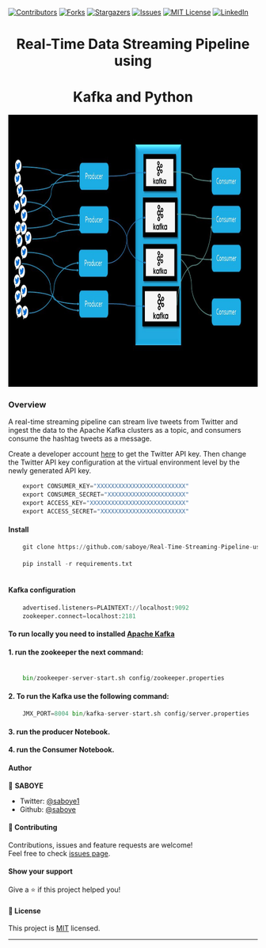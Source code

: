 [![Contributors][contributors-shield]][contributors-url]
[![Forks][forks-shield]][forks-url]
[![Stargazers][stars-shield]][stars-url]
[![Issues][issues-shield]][issues-url]
[![MIT License][license-shield]][license-url]
[![LinkedIn][linkedin-shield]][linkedin-url]
<h1 align="center">Real-Time Data Streaming Pipeline using </h1>
<h1 align="center">Kafka and Python</h1>

<p align="center">
   <a href="https://github.com/saboye/Real-Time-Streaming-Pipeline-using-Kafka-and-Python">
    <img src="images/kafka.jpg" alt="Logo" width="950" height="550">
  </a>

### Overview 
A real-time streaming pipeline can stream live tweets from Twitter and ingest the data to the Apache Kafka clusters as a topic, and consumers consume the hashtag tweets as a message.

Create a developer account [here](https://developer.twitter.com/)  to get the Twitter API key. Then change the Twitter API key configuration at the virtual environment level by the newly generated API key.

```python
    export CONSUMER_KEY="XXXXXXXXXXXXXXXXXXXXXXXXX"
    export CONSUMER_SECRET="XXXXXXXXXXXXXXXXXXXXXX"
    export ACCESS_KEY="XXXXXXXXXXXXXXXXXXXXXXXXXXX"
    export ACCESS_SECRET="XXXXXXXXXXXXXXXXXXXXXXXX"
```
#### Install

```python
    git clone https://github.com/saboye/Real-Time-Streaming-Pipeline-using-Kafka-and-Python.

    pip install -r requirements.txt
 
```
#### Kafka configuration

```python
    advertised.listeners=PLAINTEXT://localhost:9092
    zookeeper.connect=localhost:2181 

````

#### To run locally you need to installed [Apache Kafka](https://kafka.apache.org/downloads) 
#### 1. run the zookeeper the next command: 

```python

    bin/zookeeper-server-start.sh config/zookeeper.properties 

```

#### 2. To run the Kafka use the following command: 

```python
    JMX_PORT=8004 bin/kafka-server-start.sh config/server.properties

```

#### 3. run the producer Notebook. 


#### 4. run the Consumer Notebook. 


#### Author

👤 **SABOYE**

* Twitter: [@saboye1](https://twitter.com/saboye1)
* Github: [@saboye](https://github.com/saboye)


#### 🤝 Contributing

Contributions, issues and feature requests are welcome!<br />Feel free to check [issues page](https://github.com/saboye/Real-Time-Streaming-Pipeline-using-Kafka-and-Python/issues).

#### Show your support

Give a ⭐️ if this project helped you!

#### 📝 License


This project is [MIT](https://github.com/saboye/Real-Time-Streaming-Pipeline-using-Kafka-and-Python/blob/main/LICENSE) licensed.

***

[contributors-shield]: https://img.shields.io/github/contributors/saboye/Real-Time-Streaming-Pipeline-using-Kafka-and-Python?style=for-the-badge
[contributors-url]: https://github.com/saboye/Automated-File-Transfer-with-Bash/graphs/contributors
[forks-shield]: https://img.shields.io/github/stars/saboye/Real-Time-Streaming-Pipeline-using-Kafka-and-Python?style=for-the-badge
[forks-url]: https://github.com/saboye/Real-Time-Streaming-Pipeline-using-Kafka-and-Python/network/members
[stars-shield]: https://img.shields.io/github/stars/saboye/Real-Time-Streaming-Pipeline-using-Kafka-and-Python?style=for-the-badge
[stars-url]: https://github.com/saboye/Automated-File-Transfer-with-Bash/stargazers
[issues-shield]: https://img.shields.io/github/issues/saboye/Real-Time-Streaming-Pipeline-using-Kafka-and-Python?style=for-the-badge
[issues-url]: https://github.com/saboye/Real-Time-Streaming-Pipeline-using-Kafka-and-Python/issues
[license-shield]: https://img.shields.io/github/license/saboye/Real-Time-Streaming-Pipeline-using-Kafka-and-Python?style=for-the-badge
[license-url]: https://github.com/saboye/Real-Time-Streaming-Pipeline-using-Kafka-and-Python/blob/master/LICENSE.txt
[linkedin-shield]: https://img.shields.io/badge/-LinkedIn-black.svg?style=for-the-badge&logo=linkedin&colorB=555
[linkedin-url]: https://linkedin.com/in/samuelaboye


